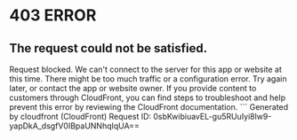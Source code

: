 # 403 ERROR

## The request could not be satisfied.

Request blocked. We can't connect to the server for this app or website at this time. There might be too much traffic or a configuration error. Try again later, or contact the app or website owner. If you provide content to customers through CloudFront, you can find steps to troubleshoot and help prevent this error by reviewing the CloudFront documentation. ```
Generated by cloudfront (CloudFront)
Request ID: 0sbKwibiuavEL-gu5RUuIyi8lw9-yapDkA_dsgfV0IBpaUNNhqIqUA==

```


